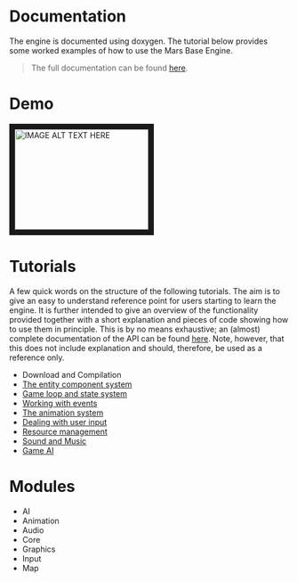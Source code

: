 # Documentation
The engine is documented using doxygen.
The tutorial below provides some worked examples of how to use the Mars Base Engine.

>The full documentation can be found [here](Doxygen/index.html).

# Demo
<a href="http://www.youtube.com/watch?feature=player_embedded&v=y0MuDsw8Io4
" target="_blank"><img src="http://img.youtube.com/vi/y0MuDsw8Io4/0.jpg" 
alt="IMAGE ALT TEXT HERE" width="240" height="180" border="10" /></a>

# Tutorials
A few quick words on the structure of the following tutorials. The aim is to give an easy to understand reference point for users starting to learn the engine. It is further intended to give an overview of the functionality provided together with a short explanation and pieces of code showing how to use them in principle. This is by no means exhaustive; an (almost) complete documentation of the API can be found [here](Doxygen/index.html). Note, however, that this does not include explanation and should, therefore, be used as a reference only.


- Download and Compilation
- [The entity component system](Tutorials/EntityComponentSystem.md)
- [Game loop and state system](Tutorials/StateSystem.md)
- [Working with events](Tutorials/Events.md)
- [The animation system](Tutorials)
- [Dealing with user input](Tutorials/InputHandler.md)
- [Resource management](Tutorials/ResourceManagement.md)
- [Sound and Music](Tutorials/Audio.md)
- [Game AI](Tutorials/GameAI.md)

# Modules

- AI
- Animation
- Audio
- Core
- Graphics
- Input
- Map
